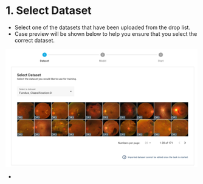 # 1. Select Dataset

* Select one of the datasets that have been uploaded from the drop list.
* Case preview will be shown below to help you ensure that you select the correct dataset.

![](../../.gitbook/assets/training-data-preview.png)

*
